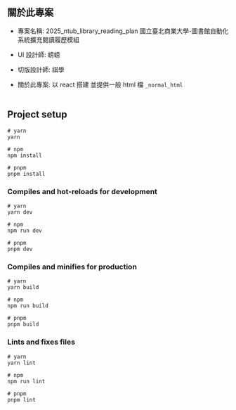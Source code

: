 ## 關於此專案

- 專案名稱: 2025_ntub_library_reading_plan 國立臺北商業大學-圖書館自動化系統擴充閱讀履歷模組

- UI 設計師: 螃螃
- 切版設計師: 祺學
- 關於此專案: 以 react 搭建 並提供一般 html 檔 `_normal_html`<br/>
  <br/>

## Project setup

```
# yarn
yarn

# npm
npm install

# pnpm
pnpm install
```

### Compiles and hot-reloads for development

```
# yarn
yarn dev

# npm
npm run dev

# pnpm
pnpm dev
```

### Compiles and minifies for production

```
# yarn
yarn build

# npm
npm run build

# pnpm
pnpm build
```

### Lints and fixes files

```
# yarn
yarn lint

# npm
npm run lint

# pnpm
pnpm lint
```
